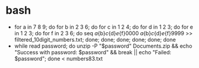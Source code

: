 # bash
- for a in 7 8 9; do for b in 2 3 6; do for c in 1 2 4; do for d in 1 2 3; do for e in 1 2 3; do for f in 2 3 6; do seq ${a}${b}${c}${d}${e}${f}0000 ${a}${b}${c}${d}${e}${f}9999 >> filtered_10digit_numbers.txt; done; done; done; done; done; done
- while read password; do unzip -P "$password" Documents.zip && echo "Success with password: $password" && break || echo "Failed: $password"; done < numbers83.txt
